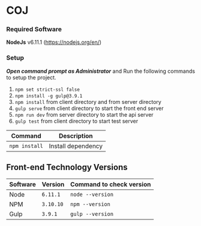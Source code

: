 # COJ

### Required Software

**NodeJs** v6.11.1 (https://nodejs.org/en/)

###   Setup

*__Open command prompt as Administrator__*
and Run the following commands to setup the project.
  
1. `npm set strict-ssl false`
2. `npm install -g gulp@3.9.1`
3. `npm install`  from client directory and from server directory
4. `gulp serve`  from client directory to start the front end server
5. `npm run dev`  from server directory to start the api server
6. `gulp test`  from client directory to start test server


| Command | Description |
|---|---|
| `npm install` | Install dependency |

## Front-end Technology Versions

| Software | Version | Command to check version |
|---|---|---|
| Node | `6.11.1` | `node --version` |
| NPM | `3.10.10` | `npm --version` |
| Gulp | `3.9.1` | `gulp --version` |
 
